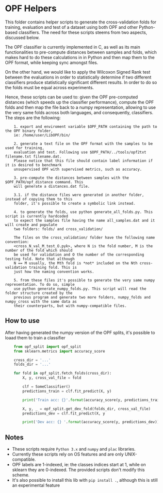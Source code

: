 # OPF Helpers

This folder contains helper scripts to generate the cross-validation folds for training,
evaluation and test of a dataset using both OPF and other Python-based classifiers. The
need for these scripts steems from two aspects, discussed below.

The OPF classifier is currently implemented in C, as well as its main functionalities to 
pre-compute distances between samples and folds, which makes hard to do these calculations 
in in Python and then map them to the OPF format, while keeping sync amongst files.

On the other hand, we would like to apply the Wilcoxon Signed Rank test between the 
evaluations in order to statistically determine if two different classifiers produce 
statistically significant different results. In order to do so the folds must be equal 
across experiments.

Hence, these scripts can be used to: given the OPF pre-computed distances (which speeds up
the classifier performance), compute the OPF folds and then map the file back to a numpy
representation, allowing to use the very same folds across both languages, and consequently,
classifiers. The steps are the following:

```
    1. export and enviroment variable $OPF_PATH containing the path to the OPF binary folder,
    ie: /home/user/LibOPF/bin/

    2. generate a text file on the OPF format with the samples to be used for training, 
    evaluation and test. Following use $OPF_PATH/../tools/opf2txt filename.txt filename.dat.
    Please notice that this file should contain label information if it is desired to benchmark
    unsupervised OPF with supervised metrics, such as accuracy.

    3. pre-compute the distances between samples with the $OPF_PATH/opf_distance command. This
    will generate a distances.dat file.

    3.1. if the distance files were generated in another folder, instead of copying them to this
    folder, it's possible to create a symbolic link instead.
    
    4. to generate the folds, use python generate_all_folds.py. This script is currently hardcoded
    to expect the samples file having the name all_samples.dat and it will create and populate
    two folders: folds/ and cross_validation/

    The files on the cross_validation/ folder have the following name convention:
    <cross_N_val_M_test_O.pyk>, where N is the fold number, M is the number of the fold which should
    be used for validation and O the number of the corresponding testing fold. Note that although 
    N == M usually, the Mth fold is *not* included on the Nth cross-validation training fold. This is
    just how the naming convention works.

    5. from these files it's possible to generate the very same numpy representation. To do so, simple
    use python generate_numpy_folds.py. This script will read the folder structure created by the 
    previous program and generate two more folders, numpy_folds and numpy_cross with the same data as
    their counterparts, but with numpy-compatible files.
```

## How to use

After having generated the numpy version of the OPF splits, it's possible to loaad them to
train a classifier

```python
    from opf_split import opf_split
    from sklearn.metrics import accuracy_score

    cross_dir = '...'
    folds_dir = '...'

    for fold in opf_split.fetch_folds(cross_dir):
        X, y, cross_val_file = fold

        clf = SomeClassifier()
        predictions_train = clf.fit_predict(X, y)

        print('Train acc: {}'.format(accuracy_score(y, predictions_train)))

        X, y, _ = opf_split.get_dev_fold(folds_dir, cross_val_file)
        predictions_dev = clf.fit_predict(X, y

        print('Dev acc: {} '.format(accuracy_score(y, predictions_dev)))

```

## Notes

* These scripts require `Python 3.x` and `numpy` and `plac` libraries.
* Currently these scripts rely on OS features and are only UNIX-compatible.
* OPF labels are 1-indexed, ie: the classes indices start at 1, while on sklearn they are 0-indexed.
The provided scripts don't modify this scheme.
* It's also possible to install this lib with `pip install .`, although this is still an 
experimental feature


